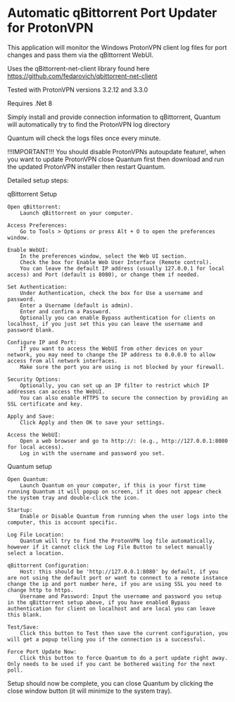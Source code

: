 # Automatic qBittorrent Port Updater for ProtonVPN

This application will monitor the Windows ProtonVPN client log files for port changes and pass them via the qBittorrent WebUI.

Uses the qBittorrent-net-client library found here
https://github.com/fedarovich/qbittorrent-net-client

Tested with ProtonVPN versions 3.2.12 and 3.3.0

Requires .Net 8

Simply install and provide connection information to qBittorrent, Quantum will automatically try to find the ProtonVPN log directory

Quantum will check the logs files once every minute.

!!!IMPORTANT!!!
You should disable ProtonVPNs autoupdate feature!, when you want to update ProtonVPN close Quantum first then download and run the updated ProtonVPN installer then restart Quantum.
	
Detailed setup steps:

qBittorrent Setup

	Open qBittorrent:
		Launch qBittorrent on your computer.
 
	Access Preferences:
		Go to Tools > Options or press Alt + O to open the preferences window.

	Enable WebUI:
		In the preferences window, select the Web UI section.
		Check the box for Enable Web User Interface (Remote control).
		You can leave the default IP address (usually 127.0.0.1 for local access) and Port (default is 8080), or change them if needed.

	Set Authentication:
		Under Authentication, check the box for Use a username and password.
		Enter a Username (default is admin).
		Enter and confirm a Password.
		Optionally you can enable Bypass authentication for clients on localhost, if you just set this you can leave the username and password blank.

	Configure IP and Port:
		If you want to access the WebUI from other devices on your network, you may need to change the IP address to 0.0.0.0 to allow access from all network interfaces.
		Make sure the port you are using is not blocked by your firewall.

	Security Options:
		Optionally, you can set up an IP filter to restrict which IP addresses can access the WebUI.
		You can also enable HTTPS to secure the connection by providing an SSL certificate and key.

	Apply and Save:
		Click Apply and then OK to save your settings.

	Access the WebUI:
		Open a web browser and go to http://: (e.g., http://127.0.0.1:8080 for local access).
		Log in with the username and password you set.
	
Quantum setup

	Open Quantum:
		Launch Quantum on your computer, if this is your first time running Quantum it will popup on screen, if it does not appear check the system tray and double-click the icon.
		
	Startup:
		Enable or Disable Quantum from running when the user logs into the computer, this is account specific.
		
	Log File Location:
		Quantum will try to find the ProtonVPN log file automatically, however if it cannot click the Log File Button to select manually select a location.
		
	qBittorrent Configuration:
		Host: this should be 'http://127.0.0.1:8080' by default, if you are not using the default port or want to connect to a remote instance change the ip and port number here, if you are using SSL you need to change http to https.
		Username and Password: Input the username and password you setup in the qBittorrent setup above, if you have enabled Bypass authentication for client on localhost and are local you can leave this blank.
		
	Test/Save:
		Click this button to Test then save the current configuration, you will get a popup telling you if the connection is a successful.
		
	Force Port Update Now:
		Click this button to force Quantum to do a port update right away. Only needs to be used if you cant be bothered waiting for the next poll.
		
Setup should now be complete, you can close Quantum by clicking the close window button (it will minimize to the system tray).